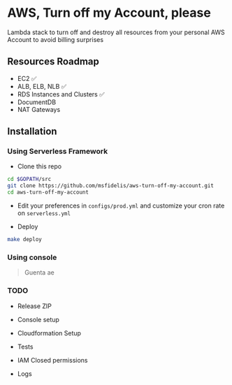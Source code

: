 # AWS, Turn off my Account, please 

Lambda stack to turn off and destroy all resources from your personal AWS Account to avoid billing surprises

## Resources Roadmap

* EC2 :white_check_mark:
* ALB, ELB, NLB :white_check_mark: 
* RDS Instances and Clusters :white_check_mark: 
* DocumentDB
* NAT Gateways

## Installation

### Using Serverless Framework 

* Clone this repo 

```bash
cd $GOPATH/src
git clone https://github.com/msfidelis/aws-turn-off-my-account.git
cd aws-turn-off-my-account
```

* Edit your preferences in `configs/prod.yml` and customize your cron rate on `serverless.yml`

* Deploy 

```bash
make deploy 
```

### Using console 

> Guenta ae 


### TODO

* Release ZIP 

* Console setup 

* Cloudformation Setup

* Tests 

* IAM Closed permissions

* Logs
